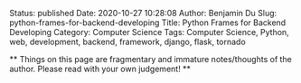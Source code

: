 Status: published
Date: 2020-10-27 10:28:08
Author: Benjamin Du
Slug: python-frames-for-backend-developing
Title: Python Frames for Backend Developing
Category: Computer Science
Tags: Computer Science, Python, web, development, backend, framework, django, flask, tornado

**
Things on this page are fragmentary and immature notes/thoughts of the author.
Please read with your own judgement!
**

